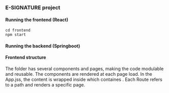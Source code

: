 ### E-SIGNATURE project

#### Running the frontend (React)

```
cd frontend   
npm start   
```

#### Running the backend (Springboot)

#### Frontend structure

The folder has several components and pages, making the code modulable and reusable. The components are rendered at each page load. In the App.jss, the content is wrapped inside <Router> which containes <Routes>. Each Route refers to a path and renders a specific page. 

